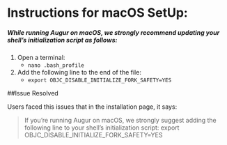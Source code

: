 # Instructions for macOS SetUp:
#####   While running Augur on macOS, we strongly recommend updating your shell’s initialization script as follows:

1. Open a terminal:
   -  `nano .bash_profile`
2. Add the following line to the end of the file:
   -  `export OBJC_DISABLE_INITIALIZE_FORK_SAFETY=YES`



##Issue Resolved

Users faced this issues that in the installation page, it says:

> If you’re running Augur on macOS, we strongly suggest adding the following line to your shell’s initialization script:
export OBJC_DISABLE_INITIALIZE_FORK_SAFETY=YES 

